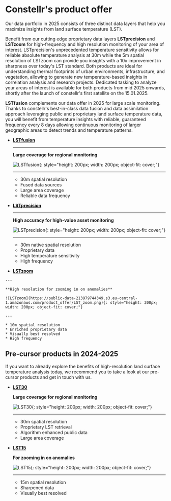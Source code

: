
# **Constellr's product offer** 

Our data portfolio in 2025 consists of three distinct data layers that help you maximize insights from land surface temperature (LST).

Benefit from our cutting edge proprietary data layers **LSTprecision** and **LSTzoom** for high-frequency and high resolution monitoring of your area of interest. LSTprecision's unprecedented temperature sensitivity allows for reliable absolute temperature analysis at 30m while the 5m spatial resolution of LSTzoom can provide you insights with a 10x improvement in sharpness over today's LST standard. Both products are ideal for understanding thermal footprints of urban environments, infrastructure, and vegetation, allowing to generate new temperature-based insights in correlation analysis and research projects. Dedicated tasking to analyze your areas of interest is available for both products from mid 2025 onwards, shortly after the launch of constellr's first satellite on the 15.01.2025.

**LSTfusion** complements our data offer in 2025 for large scale monitoring. Thanks to constellr's best-in-class data fusion and data assimilation approach leveraging public and proprietary land surface temperature data, you will benefit from temperature insights with reliable, guaranteed frequency every 8 days allowing continuous monitoring of larger geographic areas to detect trends and temperature patterns.


<div class="grid cards" markdown>

-   <a href="https://constellr.github.io/product-lst/Technical-specification/" style="color: black;">**LSTfusion**</a>
    
    ---
    
    **Large coverage for regional monitoring**

    ![LSTfusion](https://public-data-213979744349.s3.eu-central-1.amazonaws.com/product_offer/LST_fusion.png){: style="height: 200px; width: 200px; object-fit: cover;"}

    ---

    * 30m spatial resolution
    * Fused data sources
    * Large area coverage
    * Reliable data frequency


-   <a href="https://constellr.github.io/product-lst/Technical-specification/" style="color: black;">**LSTprecision**</a>

    ---

    **High accuracy for high-value asset monitoring**
    
    ![LSTprecision](https://public-data-213979744349.s3.eu-central-1.amazonaws.com/product_offer/LST_precision.png){: style="height: 200px; width: 200px; object-fit: cover;"}

    ---

    * 30m native spatial resolution
    * Proprietary data
    * High temperature sensitivity
    * High frequency

-    <a href="https://constellr.github.io/product-lst/Technical-specification/" style="color: black;">**LSTzoom**</a>
     
    ---

    **High resolution for zooming in on anomalies**
  
    ![LSTzoom](https://public-data-213979744349.s3.eu-central-1.amazonaws.com/product_offer/LST_zoom.png){: style="height: 200px; width: 200px; object-fit: cover;"}

    ---

    * 10m spatial resolution
    * Enriched proprietary data
    * Visually best resolved
    * High frequency 

</div>


<h2>Pre-cursor products in 2024-2025</h2>

If you want to already  explore the benefits of high-resolution land surface temperature analysis today, we recommend you to take a look at our pre-cursor products and get in touch with us. 

 
<div class="grid cards" markdown>

-   [__LST30__](https://constellr.github.io/product-lst/lst30/)

    **Large coverage for regional monitoring**

    ![LST30](https://public-data-213979744349.s3.eu-central-1.amazonaws.com/images/toulouse-lst30.png){: style="height: 200px; width: 200px; object-fit: cover;"}

    ---

    * 30m spatial resolution
    * Proprietary LST retrieval
    * Algorithm enhanced public data
    * Large area coverage 

-   [__LST15__]()

    **For zooming in on anomalies**

    ![LST15](https://public-data-213979744349.s3.eu-central-1.amazonaws.com/images/toulouse-capture-min.PNG){: style="height: 200px; width: 200px; object-fit: cover;"}

    ---

    * 15m spatial resolution
    * Sharpened data
    * Visually best resolved




</div>


<!-- <div class="swiper mySwiper2">
        <div class="swiper-wrapper">
            <div class="swiper-slide d-flex flex-column">
                <img src="https://public-data-213979744349.s3.eu-central-1.amazonaws.com/images/toulouse-lst30.png" />
                    <div class= "slide-content">
                        <h7 class="fw-bold"><a href="https://constellr.github.io/product-lst/lst30/">LST30</a></h7>
                        <ul><li>30m spatial resolution</li><li>Proprietary LST retrieval</li><li>Algorithm enhanced public data</li><li>Large area coverage</li></ul>
                        <a class="download-button">Large coverage for regional monitoring</a>
                    </div>
            </div>
            <div class="swiper-slide">
                <img src="https://public-data-213979744349.s3.eu-central-1.amazonaws.com/images/toulouse-capture-min.PNG" />
                    <div class= "slide-content">
                        <h7 class="fw-bold"><a>LST15</a></h7>
                        <ul><li>15m spatial resolution</li><li>Sharpened data</li><li>Visually best resolved</li></ul>
                        <a class="download-button">For zooming in on anomalies</a>
                    </div>
            </div>
        </div>
</div> -->